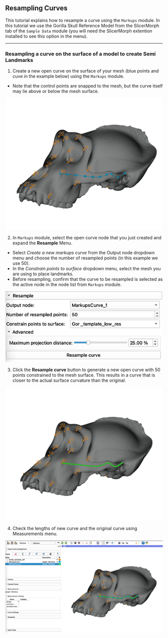 ## Resampling Curves
This tutorial explains how to resample a curve using the `Markups` module. In this tutorial we use the Gorilla Skull Reference Model from the SlicerMorph tab of the `Sample Data` module (you will need the SlicerMorph extention installed to see this option in the menu).

----

### Resampling a curve on the surface of a model to create Semi Landmarks

1. Create a new open curve on the surface of your mesh (blue points and cuve in the example below) using the `Markups` module. 
  * Note that the control points are snapped to the mesh, but the curve itself may lie above or below the mesh surface. 
<img src="./images/curveOnMesh.png"/>

2. In `Markups` module, select the open curve node that you just created and expand the **Resample** Menu. 
  * Select *Create a new markups curve* from the Output node dropdown menu and choose the number of resampled points (in this example we use 50). 
  * In the *Constrain points to surface* dropdown menu, select the mesh you are using to place landmarks. 
  * Before resampling, confirm that the curve to be resampled is selected as the active node in the node list from `Markups` module. 
<img src="./images/resampleOptions.png"/>

3. Click the **Resample curve** button to generate a new open curve with 50 points constrained to the mesh surface. This results in a curve that is closer to the actual surface curvature than the original. 
<img src="./images/newCurve.png"/>

4. Check the lengths of new curve and the original curve using Measurements menu.
<img src="./images/measures.png" width="600px"/>
